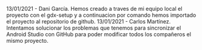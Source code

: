 13/01/2021 - Dani García. Hemos creado a traves de mi equipo local el proyecto con el gdx-setup y a continuacion por comando hemos importado el proyecto al repositorio de github.
13/01/2021 - Carlos Martínez. Intentamos solucionar los problemas que tenemos para sincronizar el Android Studio con GitHub para poder modificar todos los compañeros el mismo proyecto.
